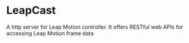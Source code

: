LeapCast
========

A http server for Leap Motion controller. It offers RESTful web APIs for accessing Leap Motion frame data
